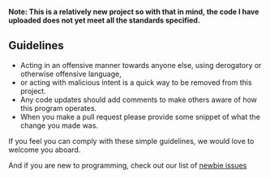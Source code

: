 **Note: This is a relatively new project so with that in mind, the code I have uploaded does not yet meet all the standards specified.**

**Guidelines**
---
- Acting in an offensive manner towards anyone else, using derogatory or otherwise offensive language,
- or acting with malicious intent is a quick way to be removed from this project.
- Any code updates should add comments to make others aware of how this program operates.
- When you make a pull request please provide some snippet of what the change you made was.

If you feel you can comply with these simple guidelines, we would love to welcome you aboard.

And if you are new to programming, check out our list of [newbie issues](https://github.com/Rootyjr/RoboCo-term/issues?q=is%3Aissue+is%3Aopen+label%3A%22good+first+issue%22)
